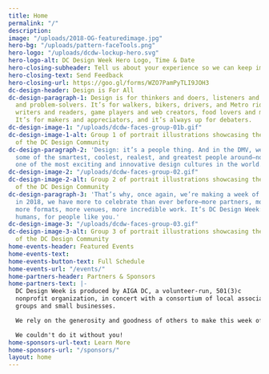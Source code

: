 ```yaml
---
title: Home
permalink: "/"
description:
image: "/uploads/2018-OG-featuredimage.jpg"
hero-bg: "/uploads/pattern-faceTools.png"
hero-logo: "/uploads/dcdw-lockup-hero.svg"
hero-logo-alt: DC Design Week Hero Logo, Time & Date
hero-closing-subheader: Tell us about your experience so we can keep improving.
hero-closing-text: Send Feedback
hero-closing-url: https://goo.gl/forms/WZO7PamPyTLI9JOH3
dc-design-header: Design is For All
dc-design-paragraph-1: Design is for thinkers and doers, listeners and seers, go-getters
  and problem-solvers. It’s for walkers, bikers, drivers, and Metro riders. It’s for
  writers and readers, game players and web creators, food lovers and museum-goers.
  It’s for makers and appreciators, and it’s always up for debaters.
dc-design-image-1: "/uploads/dcdw-faces-group-01b.gif"
dc-design-image-1-alt: Group 1 of portrait illustrations showcasing the diversity
  of the DC Design Community
dc-design-paragraph-2: 'Design: it’s a people thing. And in the DMV, we’re home to
  some of the smartest, coolest, realest, and greatest people around—not to mention
  one of the most exciting and innovative design cultures in the world.'
dc-design-image-2: "/uploads/dcdw-faces-group-02.gif"
dc-design-image-2-alt: Group 2 of portrait illustrations showcasing the diversity
  of the DC Design Community
dc-design-paragraph-3: 'That’s why, once again, we’re making a week of it all. And
  in 2018, we have more to celebrate than ever before—more partners, more experts,
  more formats, more venues, more incredible work. It’s DC Design Week: by our city’s
  humans, for people like you.'
dc-design-image-3: "/uploads/dcdw-faces-group-03.gif"
dc-design-image-3-alt: Group 3 of portrait illustrations showcasing the diversity
  of the DC Design Community
home-events-header: Featured Events
home-events-text:
home-events-button-text: Full Schedule
home-events-url: "/events/"
home-partners-header: Partners & Sponsors
home-partners-text: |-
  DC Design Week is produced by AIGA DC, a volunteer-run, 501(3)c
  nonprofit organization, in concert with a consortium of local associations, meetup
  groups and small businesses.

  We rely on the generosity and goodness of others to make this week of celebration a reality. Major thanks to the following partners and sponsors for your support and commitment to the DC design community.

  We couldn't do it without you!
home-sponsors-url-text: Learn More
home-sponsors-url: "/sponsors/"
layout: home
---
```

